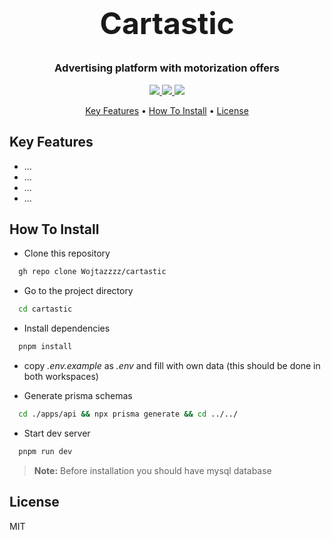 <br>
<h1 align="center" style="font-size: 48px">
Cartastic
</h1>
<h3 align="center">Advertising platform with motorization offers</h3>

<p align="center">
  <a href="https://img.shields.io/badge/next.js-000000?style=for-the-badge&logo=nextdotjs&logoColor=white">
      <img src="https://img.shields.io/badge/next.js-000000?style=for-the-badge&logo=nextdotjs&logoColor=white">
  </a>
  <a href="https://img.shields.io/badge/typescript-%23007ACC.svg?style=for-the-badge&logo=typescript&logoColor=white">
    <img src="https://img.shields.io/badge/typescript-%23007ACC.svg?style=for-the-badge&logo=typescript&logoColor=white">
  </a>
  <a href="https://img.shields.io/badge/fastify-%23000000.svg?style=for-the-badge&logo=fastify&logoColor=white">
    <img src="https://img.shields.io/badge/fastify-%23000000.svg?style=for-the-badge&logo=fastify&logoColor=white">
  </a>
</p>

<p align="center">
  <a href="#key-features">Key Features</a> •
  <a href="#how-to-install">How To Install</a> •
  <a href="#license">License</a>
</p>

## Key Features

-   ...
-   ...
-   ...
-   ...

## How To Install

- Clone this repository

```bash
  gh repo clone Wojtazzzz/cartastic
```

- Go to the project directory

```bash
  cd cartastic
```

- Install dependencies

```bash
  pnpm install
```

- copy *.env.example* as *.env* and fill with own data (this should be done in both workspaces)

- Generate prisma schemas

```bash
  cd ./apps/api && npx prisma generate && cd ../../
```

- Start dev server

```bash
  pnpm run dev
```


> **Note:**
> Before installation you should have mysql database

## License

MIT
